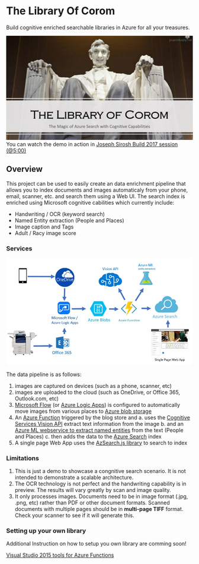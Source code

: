 # The Library Of Corom
Build cognitive enriched searchable libraries in Azure for all your treasures.

![Library Of Corom](images/library-of-corom.jpg)
You can watch the demo in action in [Joseph Sirosh Build 2017 session (@5:00)](https://channel9.msdn.com/Events/Build/2017/B8081)

## Overview
This project can be used to easily create an data enrichment pipeline that allows you to
index documents and images automaticaly from your phone, email, scanner, etc. and search
them using a Web UI.  The search index is enriched using Microsoft cognitive cabilities
which currently include:
* Handwriting / OCR (keyword search)
* Named Entity extraction (People and Places)
* Image caption and Tags
* Adult / Racy image score

### Services
![Library Of Corom](images/overview.jpg)

The data pipeline is as follows:
1. images are captured on devices (such as a phone, scanner, etc)
2. images are uploaded to the cloud (such as OneDrive, or Office 365, Outlook.com, etc)
3. [Microsoft Flow](http://flow.microsoft.com/) (or [Azure Logic Apps](https://azure.microsoft.com/en-us/services/logic-apps/)) is configured to automatically move images from various places to [Azure blob storage](https://azure.microsoft.com/en-us/services/storage/blobs/)
4. An [Azure Function](https://azure.microsoft.com/en-us/services/functions/) triggered by the blog store and
    a. uses the [Cognitive Services Vision API](https://azure.microsoft.com/en-us/services/cognitive-services/computer-vision/) extract text information from the image
    b. and an [Azure ML webservice to extract named entities](https://gallery.cortanaintelligence.com/Experiment/Entity-Recognition-Web-Service-2) from the text (People and Places)
    c. then adds the data to the [Azure Search](https://azure.microsoft.com/en-us/services/search/) index
5. A single page Web App uses the [AzSearch.js library](https://github.com/EvanBoyle/AzSearch.js) to search to index

### Limitations
1. This is just a demo to showcase a congnitive search scenario.  It is not intended to demonstrate a scalable architecture.
2. The OCR technology is not perfect and the handwriting capability is in preview.  The results will vary greatly by scan and image quality.
2. It only processes images. Documents need to be in image format (.jpg, .png, etc) rather than PDF or other document formats.
   Scanned documents with multiple pages should be in **multi-page TIFF** format.  Check your scanner to see if it will generate this.

### Setting up your own library
Additional Instruction on how to setup you own library are comming soon!

[Visual Studio 2015 tools for Azure Functions](https://blogs.msdn.microsoft.com/webdev/2016/12/01/visual-studio-tools-for-azure-functions/)